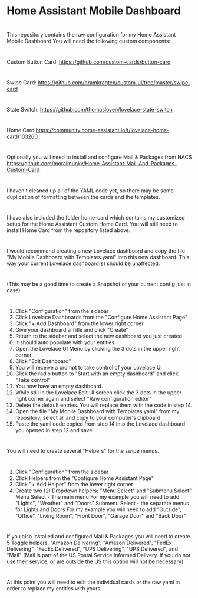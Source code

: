 # Home Assistant Mobile Dashboard
#
 This repository contains the raw configuration for my
 Home Assistant Mobile Dashboard
 You will need the following custom components:
#
 Custom Button Card:
 https://github.com/custom-cards/button-card
#
 Swipe Card:
 https://github.com/bramkragten/custom-ui/tree/master/swipe-card
#
 State Switch:
 https://github.com/thomasloven/lovelace-state-switch
#
 Home Card
 https://community.home-assistant.io/t/lovelace-home-card/103260
#
 Optionally you will need to install and configure Mail & Packages from HACS
 https://github.com/moralmunky/Home-Assistant-Mail-And-Packages-Custom-Card
#
 I haven't cleaned up all of the YAML code yet, so there may be some
 duplication of formatting between the cards and the templates.
#
 I have also included the folder home-card which contains
 my customized setup for the  Home Assistant Custom Home Card.
 You will still need to install Home Card from the repository listed above.
#
 I would recommend creating a new Lovelace dashboard
 and copy the file "My Mobile Dashboard with Templates.yaml"
 into this new dashboard. This way your current Lovelace dashboard(s) should
 be unaffected.
#
 (This may be a good time to create a Snapshot
   of your current config just in case)
#
 1. Click "Configuration" from the sidebar
 2. Click Lovelace Dashboards from the "Configure Home Assistant Page"
 3. Click "+ Add Dashboard" from the lower right corner
 4. Give your dashboard a Title and click "Create"
 5. Return to the sidebar and select the new dashboard you just created
 6. It should auto populate with your entities.
 7. Open the Lovelace UI Menu by clicking the 3 dots in the upper right corner
 8. Click "Edit Dashboard"
 9. You will receive a prompt to take control of your Lovelace UI
10. Click the radio button to "Start with an empty dashboard"
    and click "Take control"
11. You now have an empty dashboard.
12. While still in the Lovelace Edit UI screen click
    the 3 dots in the upper right
    corner again and select "Raw configuration editor"
13. Delete the default entries. You will replace them with the code in step 14.
14. Open the file "My Mobile Dashboard with Templates.yaml" from my repository,
    select all and copy to your computer's clipboard
15. Paste the yaml code copied from step 14 into the Lovelace dashboard you
    opened in step 12 and save.
#
 You will need to create several "Helpers" for the swipe menus.
#
 1. Click "Configuration" from the sidebar
 2. Click Helpers from the "Configure Home Assistant Page"
 3. Click "+ Add Helper" from the lower right corner
 4. Create two (2) Dropdown helpers: "Menu Select" and "Submenu Select"
    Menu Select - The main menu
    For my example you will need to add "Lights", "Weather" and "Doors"
    Submenu Select - the separate menus for Lights and Doors
    For my example you will need to add "Outside", "Office", "Living Room",
    "Front Door", "Garage Door" and "Back Door"
#
 If you also installed and configured Mail & Packages you will need to
 create 5 Toggle helpers, "Amazon Delivering", "Amazon Delivered",
 "FedEx Delivering", "FedEx Delivered", "UPS Delivering", "UPS Delivered",
 and "Mail"
 (Mail is part of the US Postal Service Informed Delivery. If you do not
   use their service, or are outside the US this option will not be necessary)
#
At this point you will need to edit the individual cards or the raw yaml
in order to replace my entities with yours.

